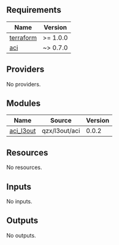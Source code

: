 <!-- BEGIN_TF_DOCS -->
## Requirements

| Name | Version |
|------|---------|
| <a name="requirement_terraform"></a> [terraform](#requirement\_terraform) | >= 1.0.0 |
| <a name="requirement_aci"></a> [aci](#requirement\_aci) | ~> 0.7.0 |

## Providers

No providers.

## Modules

| Name | Source | Version |
|------|--------|---------|
| <a name="module_aci_l3out"></a> [aci\_l3out](#module\_aci\_l3out) | qzx/l3out/aci | 0.0.2 |

## Resources

No resources.

## Inputs

No inputs.

## Outputs

No outputs.
<!-- END_TF_DOCS -->